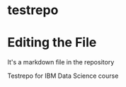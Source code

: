 # testrepo

# Editing the File
It's a  markdown file in the repository

Testrepo for IBM Data Science course
